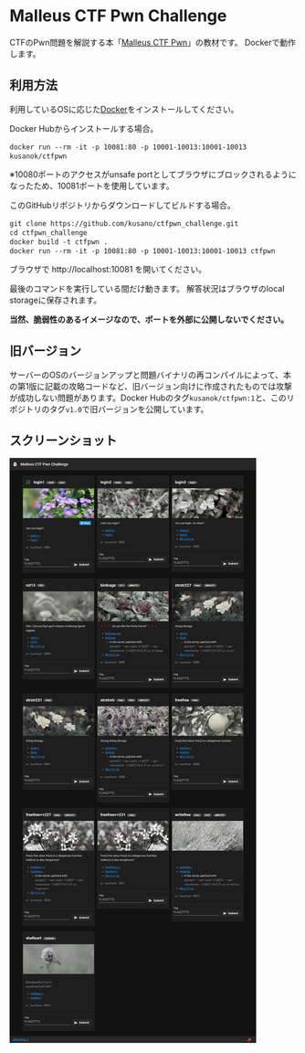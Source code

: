 # Malleus CTF Pwn Challenge

CTFのPwn問題を解説する本「[Malleus CTF Pwn](https://sanya.sweetduet.info/ctfpwn/)」の教材です。
Dockerで動作します。

## 利用方法

利用しているOSに応じた[Docker](https://www.docker.com/)をインストールしてください。

Docker Hubからインストールする場合。

```
docker run --rm -it -p 10081:80 -p 10001-10013:10001-10013 kusanok/ctfpwn
```

※10080ポートのアクセスがunsafe portとしてブラウザにブロックされるようになったため、10081ポートを使用しています。

このGitHubリポジトリからダウンロードしてビルドする場合。

```
git clone https://github.com/kusano/ctfpwn_challenge.git
cd ctfpwn_challenge
docker build -t ctfpwn .
docker run --rm -it -p 10081:80 -p 10001-10013:10001-10013 ctfpwn
```

ブラウザで http://localhost:10081 を開いてください。

最後のコマンドを実行している間だけ動きます。
解答状況はブラウザのlocal storageに保存されます。

**当然、脆弱性のあるイメージなので、ポートを外部に公開しないでください。**

## 旧バージョン

サーバーのOSのバージョンアップと問題バイナリの再コンパイルによって、本の第1版に記載の攻略コードなど、旧バージョン向けに作成されたものでは攻撃が成功しない問題があります。Docker Hubのタグ`kusanok/ctfpwn:1`と、このリポジトリのタグ`v1.0`で旧バージョンを公開しています。

## スクリーンショット

![screen shot](https://raw.githubusercontent.com/kusano/ctfpwn_challenge/master/screenshot.png)
